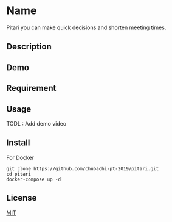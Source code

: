 Name
====

Pitari you can make quick decisions and shorten meeting times.

## Description

## Demo

## Requirement

## Usage

TODL : Add demo video


## Install

For Docker

```
git clone https://github.com/chubachi-pt-2019/pitari.git
cd pitari
docker-compose up -d
```

## License

[MIT](https://github.com/tcnksm/tool/blob/master/LICENCE)
